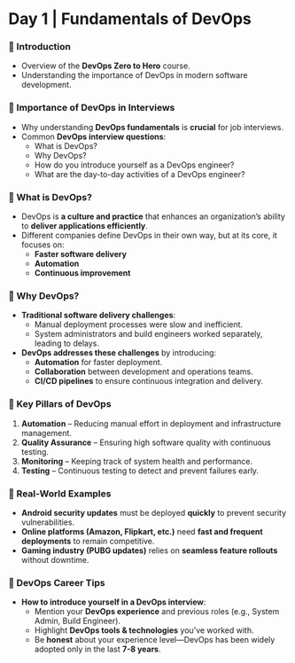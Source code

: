 # Day 1 | Fundamentals of DevOps 

### 📌 Introduction  
- Overview of the **DevOps Zero to Hero** course.  
- Understanding the importance of DevOps in modern software development.  

### 📌 Importance of DevOps in Interviews  
- Why understanding **DevOps fundamentals** is **crucial** for job interviews.  
- Common **DevOps interview questions**:  
  - What is DevOps?  
  - Why DevOps?  
  - How do you introduce yourself as a DevOps engineer?  
  - What are the day-to-day activities of a DevOps engineer?  

### 📌 What is DevOps?  
- DevOps is **a culture and practice** that enhances an organization’s ability to **deliver applications efficiently**.  
- Different companies define DevOps in their own way, but at its core, it focuses on:  
  - **Faster software delivery**  
  - **Automation**  
  - **Continuous improvement**  

### 📌 Why DevOps?  
- **Traditional software delivery challenges**:  
  - Manual deployment processes were slow and inefficient.  
  - System administrators and build engineers worked separately, leading to delays.  
- **DevOps addresses these challenges** by introducing:  
  - **Automation** for faster deployment.  
  - **Collaboration** between development and operations teams.  
  - **CI/CD pipelines** to ensure continuous integration and delivery.  

### 📌 Key Pillars of DevOps  
1. **Automation** – Reducing manual effort in deployment and infrastructure management.  
2. **Quality Assurance** – Ensuring high software quality with continuous testing.  
3. **Monitoring** – Keeping track of system health and performance.  
4. **Testing** – Continuous testing to detect and prevent failures early.  

### 📌 Real-World Examples  
- **Android security updates** must be deployed **quickly** to prevent security vulnerabilities.  
- **Online platforms (Amazon, Flipkart, etc.)** need **fast and frequent deployments** to remain competitive.  
- **Gaming industry (PUBG updates)** relies on **seamless feature rollouts** without downtime.  

### 📌 DevOps Career Tips  
- **How to introduce yourself in a DevOps interview**:  
  - Mention your **DevOps experience** and previous roles (e.g., System Admin, Build Engineer).  
  - Highlight **DevOps tools & technologies** you’ve worked with.  
  - Be **honest** about your experience level—DevOps has been widely adopted only in the last **7-8 years**.  
